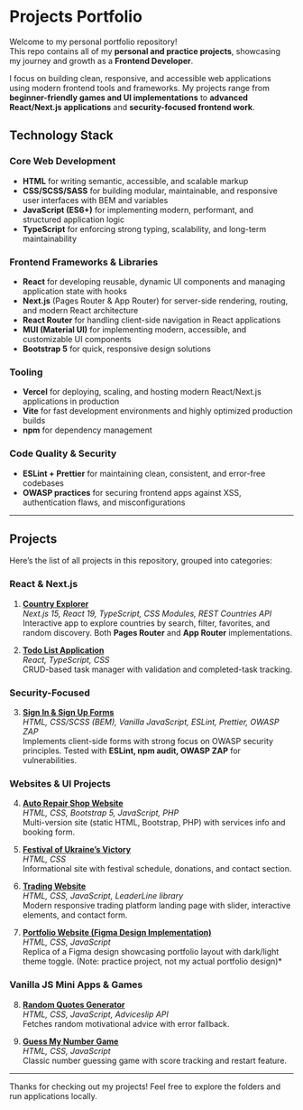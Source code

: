 # Projects Portfolio
Welcome to my personal portfolio repository!  
This repo contains all of my **personal and practice projects**, showcasing my journey and growth as a **Frontend Developer**.  

I focus on building clean, responsive, and accessible web applications using modern frontend tools and frameworks. My projects range from **beginner-friendly games and UI implementations** to **advanced React/Next.js applications** and **security-focused frontend work**.

## Technology Stack
### **Core Web Development**
- **HTML** for writing semantic, accessible, and scalable markup  
- **CSS/SCSS/SASS** for building modular, maintainable, and responsive user interfaces with BEM and variables  
- **JavaScript (ES6+)** for implementing modern, performant, and structured application logic
- **TypeScript** for enforcing strong typing, scalability, and long-term maintainability   

### **Frontend Frameworks & Libraries**
- **React** for developing reusable, dynamic UI components and managing application state with hooks  
- **Next.js** (Pages Router & App Router) for server-side rendering, routing, and modern React architecture  
- **React Router** for handling client-side navigation in React applications  
- **MUI (Material UI)** for implementing modern, accessible, and customizable UI components   
- **Bootstrap 5** for quick, responsive design solutions  

### **Tooling**
- **Vercel** for deploying, scaling, and hosting modern React/Next.js applications in production  
- **Vite** for fast development environments and highly optimized production builds  
- **npm** for dependency management

### **Code Quality & Security**
- **ESLint + Prettier** for maintaining clean, consistent, and error-free codebases  
- **OWASP practices** for securing frontend apps against XSS, authentication flaws, and misconfigurations

---

## Projects
Here’s the list of all projects in this repository, grouped into categories:

### React & Next.js
1. **[Country Explorer](./country-explorer)**  
   *Next.js 15, React 19, TypeScript, CSS Modules, REST Countries API*  
   Interactive app to explore countries by search, filter, favorites, and random discovery. Both **Pages Router** and **App Router** implementations.
   
2. **[Todo List Application](./todo-list)**  
   *React, TypeScript, CSS*  
   CRUD-based task manager with validation and completed-task tracking.  

### Security-Focused
3. **[Sign In & Sign Up Forms](./sign-in-up-form)**  
   *HTML, CSS/SCSS (BEM), Vanilla JavaScript, ESLint, Prettier, OWASP ZAP*    
   Implements client-side forms with strong focus on OWASP security principles. Tested with **ESLint, npm audit, OWASP ZAP** for vulnerabilities.  

### Websites & UI Projects
4. **[Auto Repair Shop Website](./car-repair-workshop)**  
   *HTML, CSS, Bootstrap 5, JavaScript, PHP*  
   Multi-version site (static HTML, Bootstrap, PHP) with services info and booking form.  

5. **[Festival of Ukraine’s Victory](./festival)**  
   *HTML, CSS*  
   Informational site with festival schedule, donations, and contact section.  

6. **[Trading Website](./trading-website)**  
   *HTML, CSS, JavaScript, LeaderLine library*  
   Modern responsive trading platform landing page with slider, interactive elements, and contact form.  

7. **[Portfolio Website (Figma Design Implementation)](./portfolio-markup)**  
   *HTML, CSS, JavaScript*  
   Replica of a Figma design showcasing portfolio layout with dark/light theme toggle. (Note: practice project, not my actual portfolio design)*  

### Vanilla JS Mini Apps & Games
8. **[Random Quotes Generator](./advice-generator)**  
   *HTML, CSS, JavaScript, Adviceslip API*  
   Fetches random motivational advice with error fallback.  

9. **[Guess My Number Game](./number-game)**  
   *HTML, CSS, JavaScript*  
   Classic number guessing game with score tracking and restart feature.  

---

Thanks for checking out my projects! Feel free to explore the folders and run applications locally.
